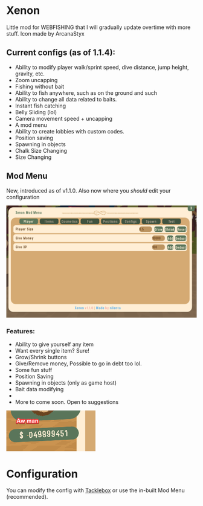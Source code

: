 # Xenon

Little mod for WEBFISHING that I will gradually update overtime with more stuff. Icon made by ArcanaStyx

## Current configs (as of 1.1.4):
- Ability to modify player walk/sprint speed, dive distance, jump height, gravity, etc.
- Zoom uncapping
- Fishing without bait
- Ability to fish anywhere, such as on the ground and such
- Ability to change all data related to baits.
- Instant fish catching
- Belly Sliding (lol)
- Camera movement speed + uncapping
- A mod menu
- Ability to create lobbies with custom codes.
- Position saving
- Spawning in objects
- Chalk Size Changing
- Size Changing

## Mod Menu

New, introduced as of v1.1.0. Also now where you *should* edit your configuration

![mod menu](https://github.com/nilenta/data/blob/main/windows-352-editor-64bit_ZBs8u9MnVS.png?raw=true)

### Features:
- Ability to give yourself any item
- Want every single item? Sure!
- Grow/Shrink buttons
- Give/Remove money, Possible to go in debt too lol.
- Some fun stuff
- Position Saving
- Spawning in objects (only as game host)
- Bait data modifying
- 
- More to come soon. Open to suggestions

![Aw man](https://raw.githubusercontent.com/nilenta/data/refs/heads/main/eAc6esdzZ6.png)

# Configuration

You can modify the config with [Tacklebox](https://github.com/puppy-girl/TackleBox) or use the in-built Mod Menu (recommended).